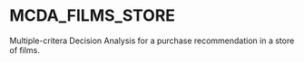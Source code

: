 # MCDA_FILMS_STORE
Multiple-critera Decision Analysis for a purchase recommendation in a store of films.
